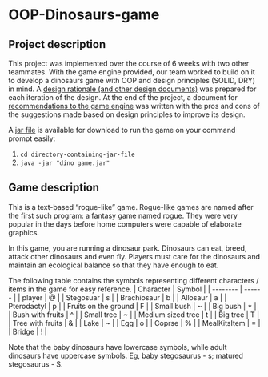 # OOP-Dinosaurs-game

## Project description

This project was implemented over the course of 6 weeks with two other teammates. 
With the game engine provided, our team worked to build on it to develop a dinosaurs game with OOP and design principles (SOLID, DRY) in mind. 
A [design rationale (and other design documents)](https://github.com/J-asy/OOP-Dinosaurs-game/tree/master/docs) was prepared for each iteration of the design.
At the end of the project, a document for [recommendations to the game engine](https://github.com/J-asy/OOP-Dinosaurs-game/blob/master/docs/Assignment%203%20docs/Recommendations%20for%20engine%20Assignment%203.pdf) was written with the pros and cons of the suggestions made based on design principles to improve its design.

A [jar file](https://github.com/J-asy/OOP-Dinosaurs-game/blob/master/dino%20game.jar) is available for download to run the game on your command prompt easily:
1. `cd directory-containing-jar-file`
2. `java -jar "dino game.jar"`


## Game description

This is a text-based “rogue-like” game. Rogue-like games are named after the first such program: a fantasy game named rogue. 
They were very popular in the days before home computers were capable of elaborate graphics.

In this game, you are running a dinosaur park. Dinosaurs can eat, breed, attack other dinosaurs and even fly. 
Players must care for the dinosaurs and maintain an ecological balance so that they have enough to eat.

The following table contains the symbols representing different characters / items in the game for easy reference.
| Character | Symbol |
| -------- | ------ |
| player | @ |
| Stegosuar | s |
| Brachiosaur | b |
| Allosaur | a |
| Pterodactyl | p |
| Fruits on the ground | F |
| Small bush | ~ |
| Big bush | * |
| Bush with fruits | ^ |
| Small tree | ~ |
| Medium sized tree | t |
| Big tree | T |
| Tree with fruits | & |
| Lake | ~ |
| Egg | o |
| Coprse | % |
| MealKitsItem | = |
| Bridge | ! |

Note that the baby dinosaurs have lowercase symbols, while adult dinosaurs have uppercase symbols. Eg, baby stegosaurus - s; matured stegosaurus - S.




